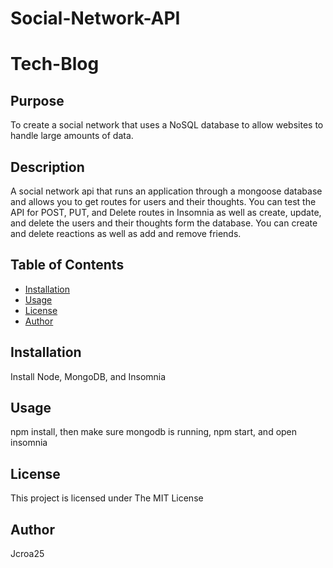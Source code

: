 # Social-Network-API
# Tech-Blog

## Purpose

To create a social network that uses a NoSQL database to allow websites to handle large amounts of data.

## Description

A social network api that runs an application through a mongoose database and allows you to get routes for users and their thoughts. You can test the API for POST, PUT, and Delete routes in Insomnia as well as create, update, and delete the users and their thoughts form the database. You can create and delete reactions as well as add and remove friends.

## Table of Contents

- [Installation](#installation)
- [Usage](#usage)
- [License](#license)
- [Author](#author)

## Installation

Install Node, MongoDB, and Insomnia

## Usage

npm install, then make sure mongodb is running, npm start, and open insomnia


## License

This project is licensed under The MIT License

## Author

Jcroa25
